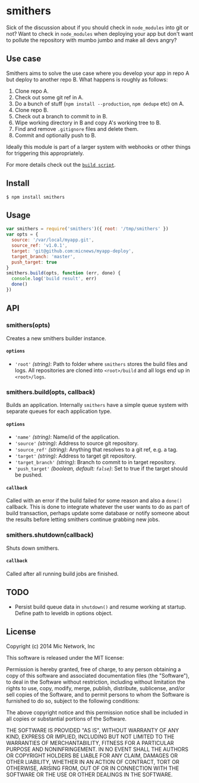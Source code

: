 # smithers

Sick of the discussion about if you should check in `node_modules` into git or not? Want to check in `node_modules` when deploying your app but don't want to pollute the repository with mumbo jumbo and make all devs angry?

## Use case

Smithers aims to solve the use case where you develop your app in repo A but deploy to another repo B. What happens is roughly as follows:

1. Clone repo A.
2. Check out some git ref in A.
3. Do a bunch of stuff (`npm install --production`, `npm dedupe` etc) on A.
4. Clone repo B.
5. Check out a branch to commit to in B.
6. Wipe working directory in B and copy A's working tree to B.
7. Find and remove `.gitignore` files and delete them.
8. Commit and optionally push to B.

Ideally this module is part of a larger system with webhooks or other things for triggering this appropriately.

For more details check out the [`build script`](build).

## Install

```
$ npm install smithers
```

## Usage

```js
var smithers = require('smithers')({ root: '/tmp/smithers' })
var opts = {
  source: '/var/local/myapp.git',
  source_ref: 'v1.0.1',
  target: 'git@github.com:micnews/myapp-deploy',
  target_branch: 'master',
  push_target: true
}
smithers.build(opts, function (err, done) {
  console.log('build result', err)
  done()
})

```

## API

### smithers(opts)
Creates a new smithers builder instance.

#### `options`

* `'root'` *(string)*: Path to folder where `smithers` stores the build files and logs. All repositories are cloned into `<root>/build` and all logs end up in `<root>/logs`.

### smithers.build(opts, callback)
Builds an application. Internally `smithers` have a simple queue system with separate queues for each application type.

#### `options`

* `'name'` *(string)*: Name/id of the application.
* `'source'` *(string)*: Address to source git repository.
* `'source_ref'` *(string)*: Anything that resolves to a git ref, e.g. a tag.
* `'target'` *(string)*: Address to target git repository.
* `'target_branch'` *(string)*: Branch to commit to in target repository.
* `'push_target'` *(boolean, default: `false`)*: Set to true if the target should be pushed.

#### `callback`
Called with an error if the build failed for some reason and also a `done()` callback. This is done to integrate whatever the user wants to do as part of build transaction, perhaps update some database or notify someone about the results before letting smithers continue grabbing new jobs.

### smithers.shutdown(callback)
Shuts down smithers.

#### `callback`
Called after all running build jobs are finished.

## TODO

* Persist build queue data in `shutdown()` and resume working at startup. Define path to leveldb in options object.

## License

Copyright (c) 2014 Mic Network, Inc

This software is released under the MIT license:

Permission is hereby granted, free of charge, to any person obtaining a copy of this software and associated documentation files (the "Software"), to deal in the Software without restriction, including without limitation the rights to use, copy, modify, merge, publish, distribute, sublicense, and/or sell copies of the Software, and to permit persons to whom the Software is furnished to do so, subject to the following conditions:

The above copyright notice and this permission notice shall be included in all copies or substantial portions of the Software.

THE SOFTWARE IS PROVIDED "AS IS", WITHOUT WARRANTY OF ANY KIND, EXPRESS OR IMPLIED, INCLUDING BUT NOT LIMITED TO THE WARRANTIES OF MERCHANTABILITY, FITNESS FOR A PARTICULAR PURPOSE AND NONINFRINGEMENT. IN NO EVENT SHALL THE AUTHORS OR COPYRIGHT HOLDERS BE LIABLE FOR ANY CLAIM, DAMAGES OR OTHER LIABILITY, WHETHER IN AN ACTION OF CONTRACT, TORT OR OTHERWISE, ARISING FROM, OUT OF OR IN CONNECTION WITH THE SOFTWARE OR THE USE OR OTHER DEALINGS IN THE SOFTWARE.
